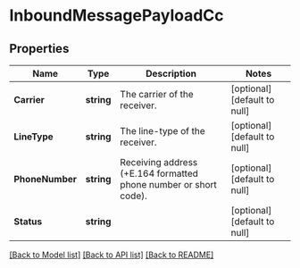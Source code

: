 # InboundMessagePayloadCc

## Properties
Name | Type | Description | Notes
------------ | ------------- | ------------- | -------------
**Carrier** | **string** | The carrier of the receiver. | [optional] [default to null]
**LineType** | **string** | The line-type of the receiver. | [optional] [default to null]
**PhoneNumber** | **string** | Receiving address (+E.164 formatted phone number or short code). | [optional] [default to null]
**Status** | **string** |  | [optional] [default to null]

[[Back to Model list]](../README.md#documentation-for-models) [[Back to API list]](../README.md#documentation-for-api-endpoints) [[Back to README]](../README.md)

